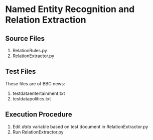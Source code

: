 # Named Entity Recognition and Relation Extraction
## Source Files
1. RelationRules.py 
2. RelationExtractor.py
## Test Files
These files are of BBC news:
1. testdataentertainment.txt
2. testdatapolitics.txt
## Execution Procedure
1. Edit *data* variable based on test document in RelationExtractor.py
2. Run RelationExtractor.py

